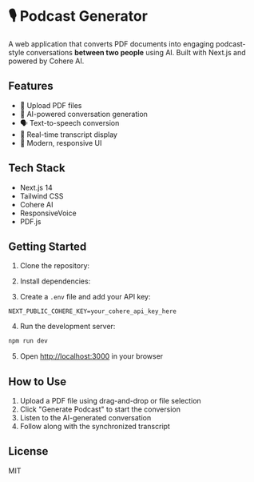 # 🎙️ Podcast Generator

A web application that converts PDF documents into engaging podcast-style conversations **between two people** using AI. Built with Next.js and powered by Cohere AI.

## Features

- 📄 Upload PDF files
- 🤖 AI-powered conversation generation
- 🗣️ Text-to-speech conversion
- 💬 Real-time transcript display
- 🎨 Modern, responsive UI

## Tech Stack

- Next.js 14
- Tailwind CSS
- Cohere AI
- ResponsiveVoice
- PDF.js

## Getting Started

1. Clone the repository:

2. Install dependencies:

3. Create a `.env` file and add your API key:
```env
NEXT_PUBLIC_COHERE_KEY=your_cohere_api_key_here
```

4. Run the development server:
```bash
npm run dev
```

5. Open [http://localhost:3000](http://localhost:3000) in your browser

## How to Use

1. Upload a PDF file using drag-and-drop or file selection
2. Click "Generate Podcast" to start the conversion
3. Listen to the AI-generated conversation
4. Follow along with the synchronized transcript

## License

MIT

